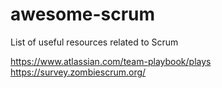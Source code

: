 # awesome-scrum
List of useful resources related to Scrum

https://www.atlassian.com/team-playbook/plays
https://survey.zombiescrum.org/
